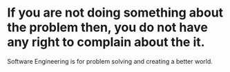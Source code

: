 # If you are not doing something about the problem then, you do not have any right to complain about the it.
Software Engineering is for problem solving and creating a better world.
